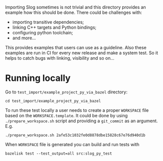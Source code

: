 Importing Slog sometimes is not trivial and this directory provides an example how this should be done. There could be challenges with:
* importing transitive dependencies;
* linking C++ targets and Python bindings;
* configuring python toolchain;
* and more...

This provides examples that users can use as a guideline. Also these examples are run in CI for every new release and make a system test. So it helps to catch bugs with linking, visibility and so on...

# Running locally

Go to `test_import/example_project_py_via_bazel` directory:
```
cd test_import/example_project_py_via_bazel
```

To run these test locally a user needs to create a proper `WORKSPACE` file based on the `WORKSPACE.template`. It could be done by using `./prepare_workspace.sh` script and providing a `git_commit` as an argument. E.g.
```
./prepare_workspace.sh 2afe53c1032fe0d8878dbe15828c67e76d940d1b
```

When `WORKSPACE` file is generated you can build and run tests with
```
bazelisk test --test_output=all src:slog_py_test
```
